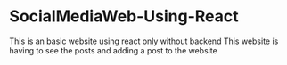 # SocialMediaWeb-Using-React


This is an basic website using react only without backend 
This website is having to see the posts and adding a post to the website 

